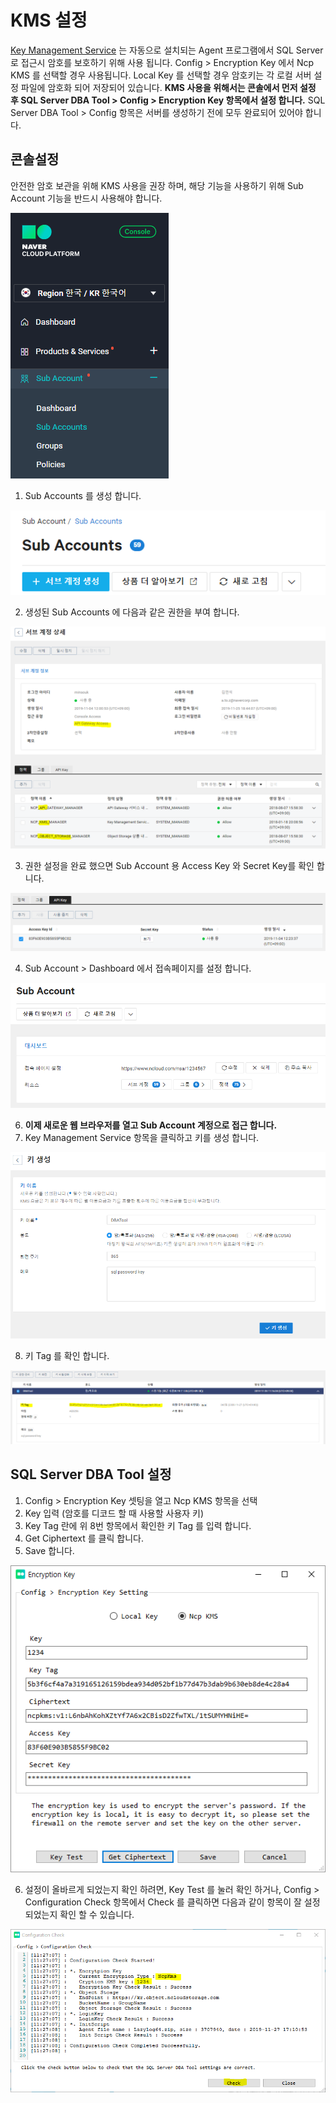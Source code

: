 # KMS 설정

[Key Management Service](https://docs.ncloud.com/ko/kms/kms-1-1.html) 는 자동으로 설치되는 Agent 프로그램에서 SQL Server 로 접근시 암호를 보호하기 위해 사용 됩니다. Config > Encryption Key 에서 Ncp KMS 를 선택할 경우 사용됩니다. Local Key 를 선택할 경우 암호키는 각 로컬 서버 설정 파일에 암호화 되어 저장되어 있습니다. **KMS 사용을 위해서는 콘솔에서 먼저 설정 후 SQL Server DBA Tool > Config > Encryption Key 항목에서 설정 합니다.** SQL Server DBA Tool > Config 항목은 서버를 생성하기 전에 모두 완료되어 있어야 합니다. 

## 콘솔설정

안전한 암호 보관을 위해 KMS 사용을 권장 하며, 해당 기능을 사용하기 위해 Sub Account 기능을 반드시 사용해야 합니다.  

![](mdimg/img20001.PNG)



1. Sub Accounts 를 생성 합니다. 

![](mdimg/img20005.PNG)

2. 생성된 Sub Accounts 에 다음과 같은 권한을 부여 합니다. 

![](mdimg/img20002.PNG)

3. 권한 설정을 완료 했으면 Sub Account 용 Access Key 와 Secret Key를 확인 합니다. 

![](mdimg/img20003.PNG)

4. Sub Account > Dashboard 에서 접속페이지를 설정 합니다. 

![](mdimg/img20004.PNG)

6. **이제 새로운 웹 브라우저를 열고 Sub Account 계정으로 접근 합니다.** 
7. Key Management Service 항목을 클릭하고 키를 생성 합니다. 

![](mdimg/img20006.PNG)

8. 키 Tag 를 확인 합니다. 

![](mdimg/img20007.PNG)

## SQL Server DBA Tool 설정

1. Config > Encryption Key 셋팅을 열고 Ncp KMS 항목을 선택
2. Key 입력 (암호를 디코드 할 때 사용할 사용자 키)
3. Key Tag 란에 위 8번 항목에서 확인한 키 Tag 를 입력 합니다. 
4. Get Ciphertext 를 클릭 합니다. 
5. Save 합니다. 

![](mdimg/img20008.PNG)

6. 설정이 올바르게 되었는지 확인 하려면, Key Test 를 눌러 확인 하거나, Config > Configuration Check 항목에서 Check 를 클릭하면 다음과 같이 항목이 잘 설정되었는지 확인 할 수 있습니다. 

![](mdimg/img20009.PNG)
